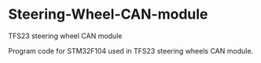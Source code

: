 # Steering-Wheel-CAN-module
TFS23 steering wheel CAN module

Program code for STM32F104 used in TFS23 steering wheels CAN module.
